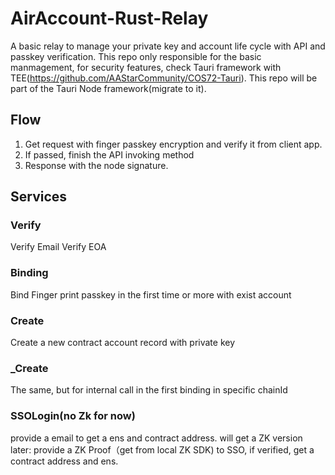 # AirAccount-Rust-Relay
A basic relay to manage your private key and account life cycle with API and passkey verification.
This repo only responsible for the basic manmagement, for security features, check Tauri framework with TEE(https://github.com/AAStarCommunity/COS72-Tauri).
This repo will be part of the Tauri Node framework(migrate to it).

## Flow
1. Get request with finger passkey encryption and verify it from client app.
2. If passed, finish the API invoking method
3. Response with the node signature.

## Services
### Verify
Verify Email
Verify EOA
### Binding
Bind Finger print passkey in the first time or more with exist account
### Create
Create a new contract account record with private key
### _Create
The same, but for internal call in the first binding in specific chainId

### SSOLogin(no Zk for now)
provide a email to get a ens and contract address.
will get a ZK version later: provide a ZK Proof（get from local ZK SDK) to SSO, if verified, get a contract address and ens.
